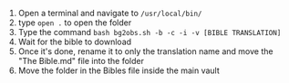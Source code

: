 1. Open a terminal and navigate to ```/usr/local/bin/```
2. type ```open .``` to open the folder
3. Type the command ```bash bg2obs.sh -b -c -i -v [BIBLE TRANSLATION]```
4. Wait for the bible to download
5. Once it's done, rename it to only the translation name and move the "The Bible.md" file into the folder
6. Move the folder in the Bibles file inside the main vault